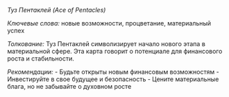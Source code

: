 *Туз Пентаклей \(Ace of Pentacles\)*

*Ключевые слова:* новые возможности, процветание, материальный успех

*Толкование:* 
Туз Пентаклей символизирует начало нового этапа в материальной сфере\. Эта карта говорит о потенциале для финансового роста и стабильности\.

*Рекомендации:*
\- Будьте открыты новым финансовым возможностям
\- Инвестируйте в свое будущее и безопасность
\- Цените материальные блага, но не забывайте о духовном росте
